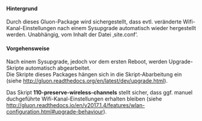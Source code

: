 #### Hintergrund
Durch dieses Gluon-Package wird sichergestellt, dass evtl. veränderte Wifi-Kanal-Einstellungen nach einem Sysupgrade automatisch wieder hergestellt werden. 
Unabhängig, vom Inhalt der Datei ‚site.conf‘.
  
  
#### Vorgehensweise
Nach einem Sysupgrade, jedoch vor dem ersten Reboot, werden Upgrade-Skripte automatisch abgearbeitet.  
Die Skripte dieses Packages hängen sich in die Skript-Abarbeitung ein (siehe http://gluon.readthedocs.org/en/latest/dev/upgrade.html).
  
Das Skript **110-preserve-wireless-channels** stellt sicher, dass ggf. manuel duchgeführte Wifi-Kanal-Einstellungen erhalten bleiben (siehe http://gluon.readthedocs.io/en/v2017.1.4/features/wlan-configuration.html#upgrade-behaviour).

